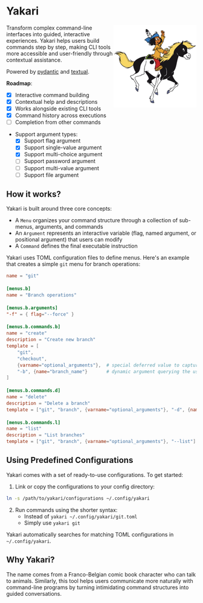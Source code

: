 # Yakari

<img src="./static/yakari.png" width="220" align="right" />

Transform complex command-line interfaces into guided, interactive experiences. Yakari
helps users build commands step by step, making CLI tools more accessible and
user-friendly through contextual assistance.

Powered by [pydantic](https://github.com/pydantic/pydantic) and
[textual](https://github.com/Textualize/textual).

**Roadmap**: 

- [X] Interactive command building
- [X] Contextual help and descriptions
- [X] Works alongside existing CLI tools
- [X] Command history across executions
- [ ] Completion from other commands
- Support argument types:
  - [X] Support flag argument
  - [X] Support single-value argument
  - [X] Support multi-choice argument 
  - [ ] Support password argument
  - [ ] Support multi-value argument
  - [ ] Support file argument

## How it works?

Yakari is built around three core concepts:

- A `Menu` organizes your command structure through a collection of sub-menus, arguments, and commands
- An `Argument` represents an interactive variable (flag, named argument, or positional argument) that users can modify
- A `Command` defines the final executable instruction

Yakari uses TOML configuration files to define menus. Here's an example that creates
a simple `git` menu for branch operations:

```toml
name = "git"

[menus.b]
name = "Branch operations"

[menus.b.arguments]
"-f" = { flag="--force" }

[menus.b.commands.b]
name = "create"
description = "Create new branch"
template = [
    "git", 
    "checkout", 
    {varname="optional_arguments"},  # special deferred value to capture all menu arguments
    "-b", {name="branch_name"}       # dynamic argument querying the user at run time
]

[menus.b.commands.d]
name = "delete"
description = "Delete a branch"
template = ["git", "branch", {varname="optional_arguments"}, "-d", {name="branch_name"}]

[menus.b.commands.l]
name = "list"
description = "List branches"
template = ["git", "branch", {varname="optional_arguments"}, "--list"]
```

## Using Predefined Configurations

Yakari comes with a set of ready-to-use configurations. To get started:

1. Link or copy the configurations to your config directory:
``` sh
ln -s /path/to/yakari/configurations ~/.config/yakari
```

2. Run commands using the shorter syntax:
   - Instead of `yakari ~/.config/yakari/git.toml`
   - Simply use `yakari git`

Yakari automatically searches for matching TOML configurations in `~/.config/yakari`.

## Why Yakari?

The name comes from a Franco-Belgian comic book character who can talk to
animals. Similarly, this tool helps users communicate more naturally with
command-line programs by turning intimidating command structures into guided
conversations.
